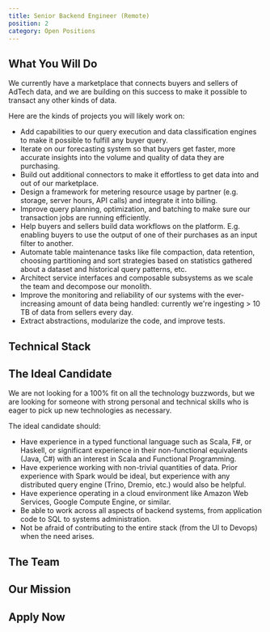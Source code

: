 ```yaml
---
title: Senior Backend Engineer (Remote)
position: 2
category: Open Positions
---
```


## What You Will Do

We currently have a marketplace that connects buyers and sellers of AdTech data, and we are building on this success to
make it possible to transact any other kinds of data.

Here are the kinds of projects you will likely work on:

- Add capabilities to our query execution and data classification engines to make it possible to fulfill any buyer
  query.
- Iterate on our forecasting system so that buyers get faster, more accurate insights into the volume and quality of
  data they are purchasing.
- Build out additional connectors to make it effortless to get data into and out of our marketplace.
- Design a framework for metering resource usage by partner (e.g. storage, server hours, API calls) and integrate it
  into billing.
- Improve query planning, optimization, and batching to make sure our transaction jobs are running efficiently.
- Help buyers and sellers build data workflows on the platform. E.g. enabling buyers to use the output of one of their
  purchases as an input filter to another.
- Automate table maintenance tasks like file compaction, data retention, choosing partitioning and sort strategies based
  on statistics gathered about a dataset and historical query patterns, etc.
- Architect service interfaces and composable subsystems as we scale the team and decompose our monolith.
- Improve the monitoring and reliability of our systems with the ever-increasing amount of data being handled: currently
  we're ingesting > 10 TB of data from sellers every day.
- Extract abstractions, modularize the code, and improve tests.

## Technical Stack

<common-section section-name="technical-stack"></common-section>

## The Ideal Candidate

We are not looking for a 100% fit on all the technology buzzwords, but we are looking for someone with strong personal
and technical skills who is eager to pick up new technologies as necessary.

The ideal candidate should:

- Have experience in a typed functional language such as Scala, F#, or Haskell, or significant experience in their
  non-functional equivalents (Java, C#) with an interest in Scala and Functional Programming.
- Have experience working with non-trivial quantities of data. Prior experience with Spark would be ideal, but
  experience with any distributed query engine (Trino, Dremio, etc.) would also be helpful.
- Have experience operating in a cloud environment like Amazon Web Services, Google Compute Engine, or similar.
- Be able to work across all aspects of backend systems, from application code to SQL to systems administration.
- Not be afraid of contributing to the entire stack (from the UI to Devops) when the need arises.
  <common-section section-name="common-requirements"></common-section>

## The Team

<common-section section-name="team"></common-section>

## Our Mission

<common-section section-name="mission"></common-section>

## Apply Now

<common-section section-name="apply-now"></common-section>
